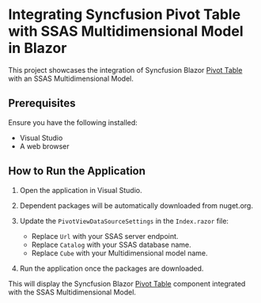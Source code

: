 # Integrating Syncfusion Pivot Table with SSAS Multidimensional Model in Blazor

This project showcases the integration of Syncfusion Blazor [Pivot Table](https://blazor.syncfusion.com/documentation/introduction) with an SSAS Multidimensional Model.

## Prerequisites

Ensure you have the following installed:
- Visual Studio
- A web browser

## How to Run the Application

1. Open the application in Visual Studio.

2. Dependent packages will be automatically downloaded from nuget.org.

3. Update the `PivotViewDataSourceSettings` in the `Index.razor` file:
   - Replace `Url` with your SSAS server endpoint.
   - Replace `Catalog` with your SSAS database name.
   - Replace `Cube` with your Multidimensional model name.

4. Run the application once the packages are downloaded.

This will display the Syncfusion Blazor [Pivot Table](https://blazor.syncfusion.com/documentation/introduction) component integrated with the SSAS Multidimensional Model.